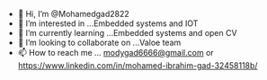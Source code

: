 - 👋 Hi, I’m @Mohamedgad2822
- 👀 I’m interested in ...Embedded systems and IOT 
- 🌱 I’m currently learning ...Embedded systems and open CV 
- 💞️ I’m looking to collaborate on ...Valoe team 
- 📫 How to reach me ... modygad6666@gmail.com or https://www.linkedin.com/in/mohamed-ibrahim-gad-32458118b/

<!---
Mohamedgad2822/Mohamedgad2822 is a ✨ special ✨ repository because its `README.md` (this file) appears on your GitHub profile.
You can click the Preview link to take a look at your changes.
--->
